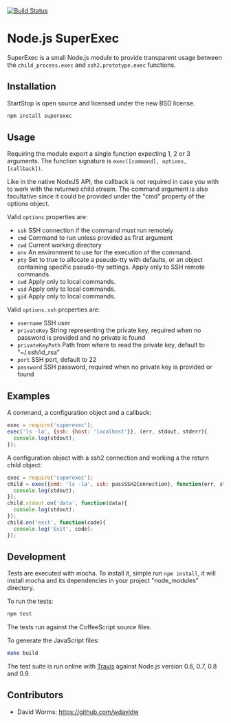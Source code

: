 [![Build Status](https://secure.travis-ci.org/wdavidw/node-superexec.png)](http://travis-ci.org/wdavidw/node-superexec)

Node.js SuperExec
=================

SuperExec is a small Node.js module to provide transparent usage between the `child_process.exec` and `ssh2.prototype.exec` functions.

Installation
------------

StartStop is open source and licensed under the new BSD license.

```bash
npm install superexec
```

Usage
-----

Requiring the module export a single function expecting 1, 2 or 3 arguments. The function signature is `exec([command], options, [callback])`.

Like in the native NodeJS API, the callback is not required in case you with to work with the returned child stream. The command argument is also facultative since it could be provided under the "cmd" property of the options object.

Valid `options` properties are:   

-   `ssh`   SSH connection if the command must run remotely   
-   `cmd`   Command to run unless provided as first argument   
-   `cwd`   Current working directory   
-   `env`   An environment to use for the execution of the command.   
-   `pty`   Set to true to allocate a pseudo-tty with defaults, or an object containing specific pseudo-tty settings. Apply only to SSH remote commands.   
-   `cwd`   Apply only to local commands.   
-   `uid`   Apply only to local commands.   
-   `gid`   Apply only to local commands.   

Valid `options.ssh` properties are:   

-   `username`       SSH user   
-   `privateKey`     String representing the private key, required when no password is provided and no private is found   
-   `privateKeyPath` Path from where to read the private key, default to "~/.ssh/id_rsa"   
-   `port`           SSH port, default to 22   
-   `password`       SSH password, required when no private key is provided or found   

Examples
--------

A command, a configuration object and a callback:

```js
exec = require('superexec');
exec('ls -la', {ssh: {host: 'localhost'}}, (err, stdout, stderr){
  console.log(stdout);
});
```

A configuration object with a ssh2 connection and working a the return child object:

```js
exec = require('superexec');
child = exec({cmd: 'ls -la', ssh: passSSH2Connection}, function(err, stdout, stderr){
  console.log(stdout);
});
child.stdout.on('data', function(data){
  console.log(stdout);
});
child.on('exit', function(code){
  console.log('Exit', code);
});
```

Development
-----------

Tests are executed with mocha. To install it, simple run `npm install`, it will install
mocha and its dependencies in your project "node_modules" directory.

To run the tests:
```bash
npm test
```

The tests run against the CoffeeScript source files.

To generate the JavaScript files:
```bash
make build
```

The test suite is run online with [Travis][travis] against Node.js version 0.6, 0.7, 0.8 and 0.9.

Contributors
------------

*   David Worms: <https://github.com/wdavidw>

[travis]: https://travis-ci.org/#!/wdavidw/node-superexec
